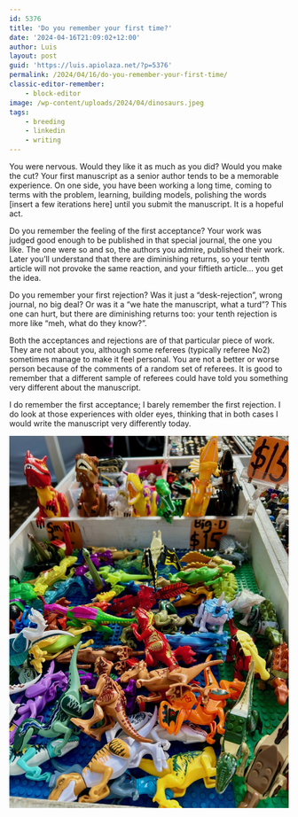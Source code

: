 ```yaml
---
id: 5376
title: 'Do you remember your first time?'
date: '2024-04-16T21:09:02+12:00'
author: Luis
layout: post
guid: 'https://luis.apiolaza.net/?p=5376'
permalink: /2024/04/16/do-you-remember-your-first-time/
classic-editor-remember:
    - block-editor
image: /wp-content/uploads/2024/04/dinosaurs.jpeg
tags:
    - breeding
    - linkedin
    - writing
---
```


You were nervous. Would they like it as much as you did? Would you make the cut? Your first manuscript as a senior author tends to be a memorable experience. On one side, you have been working a long time, coming to terms with the problem, learning, building models, polishing the words \[insert a few iterations here\] until you submit the manuscript. It is a hopeful act.

Do you remember the feeling of the first acceptance? Your work was judged good enough to be published in that special journal, the one you like. The one were so and so, the authors you admire, published their work. Later you’ll understand that there are diminishing returns, so your tenth article will not provoke the same reaction, and your fiftieth article… you get the idea.

Do you remember your first rejection? Was it just a “desk-rejection”, wrong journal, no big deal? Or was it a “we hate the manuscript, what a turd”? This one can hurt, but there are diminishing returns too: your tenth rejection is more like “meh, what do they know?”.

Both the acceptances and rejections are of that particular piece of work. They are not about you, although some referees (typically referee No2) sometimes manage to make it feel personal. You are not a better or worse person because of the comments of a random set of referees. It is good to remember that a different sample of referees could have told you something very different about the manuscript.

I do remember the first acceptance; I barely remember the first rejection. I do look at those experiences with older eyes, thinking that in both cases I would write the manuscript very differently today.

![Plastic dinosaurs at Sunday Market, Christchurch.](/assets/images/dinosaurs.jpeg)